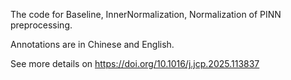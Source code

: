 The code for Baseline, InnerNormalization, Normalization of PINN preprocessing.

Annotations are in Chinese and English.

See more details on https://doi.org/10.1016/j.jcp.2025.113837
